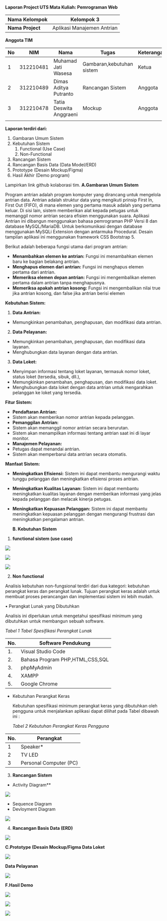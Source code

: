 **Laporan Project UTS           Mata Kuliah: Pemrograman Web** 



|**Nama Kelompok** |Kelompok 3 |
| - | - |
|**Nama Project** |Aplikasi Manajemen Antrian |

**Anggota TIM** 



|**No** |**NIM** |**Nama** |**Tugas** |**Keterangan** |
| - | - | - | - | - |
|1 |312210481 |Muhamad Jati Wasesa |Gambaran,kebutuhan sistem |Ketua |
|2 |312210489 |Dimas Aditya Putranto |Rancangan Sistem |Anggota |
|3 |312210478 |Tatia Deswita Anggraeni |Mockup |Anggota |
||||||
**Laporan terdiri dari:** 

1. Gambaran Umum Sistem 
1. Kebutuhan Sistem 
   1. Functional (Use Case) 
   1. Non-Functional 
1. Rancangan Sistem 
1. Rancangan Basis Data (Data Model/ERD) 
1. Prototype (Desain Mockup/Figma) 
1. Hasil Akhir (Demo program) 

Lampirkan link github kolaborasi tim. **A.Gambaran Umum Sistem** 

Program antrian adalah program komputer yang dirancang untuk mengelola antrian data. Antrian adalah struktur data yang mengikuti prinsip First In, First Out (FIFO), di mana elemen yang pertama masuk adalah yang pertama keluar. Di sisi lain, sistem memberikan alat kepada petugas untuk memanggil nomor antrian secara efisien menggunakan suara. Aplikasi Antrian ini dibangun menggunakan bahasa pemrograman PHP Versi 8 dan database MySQL/MariaDB. Untuk berkomunikasi dengan database menggunakan MySQLi Extension dengan antarmuka Procedural. Desain tampilan aplikasi ini menggunakan framework CSS Bootstrap 5.

Berikut adalah beberapa fungsi utama dari program antrian: 

- **Menambahkan elemen ke antrian:** Fungsi ini menambahkan elemen baru ke bagian belakang antrian. 
- **Menghapus elemen dari antrian:** Fungsi ini menghapus elemen pertama dari antrian. 
- **Memeriksa elemen depan antrian:** Fungsi ini mengembalikan elemen pertama dalam antrian tanpa menghapusnya. 
- **Memeriksa apakah antrian kosong:** Fungsi ini mengembalikan nilai true jika antrian kosong, dan false jika antrian berisi elemen 

**Kebutuhan Sistem:** 

1. **Data Antrian:** 
- Memungkinkan penambahan, penghapusan, dan modifikasi data antrian.  
2. **Data Pelayanan:** 
- Memungkinkan penambahan, penghapusan, dan modifikasi data layanan.  
- Menghubungkan data layanan dengan data antrian. 
3. **Data Loket:** 
- Menyimpan informasi tentang loket layanan, termasuk nomor loket, status loket (tersedia, sibuk, dll.), 
- Memungkinkan penambahan, penghapusan, dan modifikasi data loket. 
- Menghubungkan data loket dengan data antrian untuk mengarahkan pelanggan ke loket yang tersedia. 

**Fitur Sistem:** 

- **Pendaftaran Antrian:**  
- Sistem akan memberikan nomor antrian kepada pelanggan. 
- **Pemanggilan Antrian:**  
- Sistem akan memanggil nomor antrian secara berurutan. 
- Sistem akan menampilkan informasi tentang antrian saat ini di layar monitor.  
- **Manajemen Pelayanan:**  
- Petugas dapat menandai antrian. 
- Sistem akan memperbarui data antrian secara otomatis. 

**Manfaat Sistem:** 

- **Meningkatkan Efisiensi:** Sistem ini dapat membantu mengurangi waktu tunggu pelanggan dan meningkatkan efisiensi proses antrian.  
- **Meningkatkan Kualitas Layanan:** Sistem ini dapat membantu meningkatkan kualitas layanan dengan memberikan informasi yang jelas kepada pelanggan dan melacak kinerja petugas.  
- **Meningkatkan Kepuasan Pelanggan:** Sistem ini dapat membantu meningkatkan kepuasan pelanggan dengan mengurangi frustrasi dan meningkatkan pengalaman antrian.  

  **B. Kebutuhan Sistem** 

1. **functional sistem (use case)** 

![](Aspose.Words.381b3444-b514-42e7-8697-1e99c8db93ba.001.jpeg)

![](Aspose.Words.381b3444-b514-42e7-8697-1e99c8db93ba.002.jpeg)

![](Aspose.Words.381b3444-b514-42e7-8697-1e99c8db93ba.003.png)

2. **Non functional** 

Analisis kebutuhan non-fungsional terdiri dari dua kategori: kebutuhan perangkat keras dan perangkat lunak. Tujuan perangkat keras adalah untuk membuat proses perancangan dan implementasi sistem ini lebih mudah. 

• Perangkat Lunak yang Dibutuhkan  

Analisis ini diperlukan untuk mengetahui spesifikasi minimum yang dibutuhkan untuk membangun sebuah software.  

*Tabel 1 Tabel Spesifikasi Perangkat Lunak* 



|No. |Software Pendukung |
| - | - |
|1\. |Visual Studio Code |
|2\. |Bahasa Program PHP,HTML,CSS,SQL |
|3\. |phpMyAdmin |
|4\. |XAMPP |
|5\. |Google Chrome |

- Kebutuhan Perangkat Keras 

  Kebutuhan spesifikasi minimum perangkat keras yang dibutuhkan oleh pengguna untuk menjalankan aplikasi dapat dilihat pada Tabel dibawah ini : 

  *Tabel 2 Kebutuhan Perangkat Keras Pengguna* 



|No. |Perangkat |
| - | - |
|1 |Speaker* |
|2 |TV LED |
|3 |Personal Computer (PC) |

3. **Rancangan Sistem** 
- Activity Diagram** 

![](Aspose.Words.381b3444-b514-42e7-8697-1e99c8db93ba.004.jpeg)

- Sequence Diagram 
- Devloyment Diagram 

![](Aspose.Words.381b3444-b514-42e7-8697-1e99c8db93ba.005.png)

4. **Rancangan Basis Data (ERD)** 

![](Aspose.Words.381b3444-b514-42e7-8697-1e99c8db93ba.006.png)

**C.Prototype (Desain Mockup/Figma Data Loket** 

![](Aspose.Words.381b3444-b514-42e7-8697-1e99c8db93ba.007.jpeg)

**Data Pelayanan** 

![](Aspose.Words.381b3444-b514-42e7-8697-1e99c8db93ba.008.jpeg)

**F.Hasil Demo** 

![](Aspose.Words.381b3444-b514-42e7-8697-1e99c8db93ba.009.jpeg)

![](Aspose.Words.381b3444-b514-42e7-8697-1e99c8db93ba.010.jpeg)

![](Aspose.Words.381b3444-b514-42e7-8697-1e99c8db93ba.011.jpeg)
